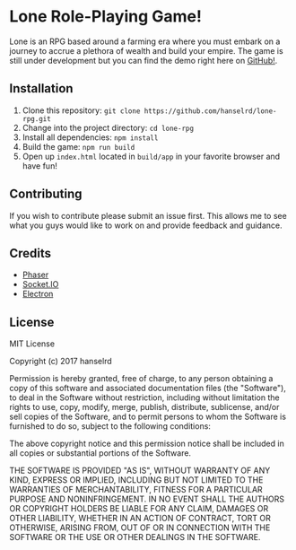 # Lone Role-Playing Game!

Lone is an RPG based around a farming era where you must embark on a journey to accrue a plethora of wealth and build your empire. The game is still under development but you can find the demo right here on [GitHub!](https://hanselrd.github.io/lone-rpg/).

## Installation

1. Clone this repository: `git clone https://github.com/hanselrd/lone-rpg.git`
2. Change into the project directory: `cd lone-rpg`
3. Install all dependencies: `npm install`
4. Build the game: `npm run build`
5. Open up `index.html` located in `build/app` in your favorite browser and have fun!

## Contributing

If you wish to contribute please submit an issue first. This allows me to see what you guys would like to work on and provide feedback and guidance.

## Credits

- [Phaser](http://phaser.io/)
- [Socket.IO](https://socket.io/)
- [Electron](https://electron.atom.io/)

## License

MIT License

Copyright (c) 2017 hanselrd

Permission is hereby granted, free of charge, to any person obtaining a copy
of this software and associated documentation files (the "Software"), to deal
in the Software without restriction, including without limitation the rights
to use, copy, modify, merge, publish, distribute, sublicense, and/or sell
copies of the Software, and to permit persons to whom the Software is
furnished to do so, subject to the following conditions:

The above copyright notice and this permission notice shall be included in all
copies or substantial portions of the Software.

THE SOFTWARE IS PROVIDED "AS IS", WITHOUT WARRANTY OF ANY KIND, EXPRESS OR
IMPLIED, INCLUDING BUT NOT LIMITED TO THE WARRANTIES OF MERCHANTABILITY,
FITNESS FOR A PARTICULAR PURPOSE AND NONINFRINGEMENT. IN NO EVENT SHALL THE
AUTHORS OR COPYRIGHT HOLDERS BE LIABLE FOR ANY CLAIM, DAMAGES OR OTHER
LIABILITY, WHETHER IN AN ACTION OF CONTRACT, TORT OR OTHERWISE, ARISING FROM,
OUT OF OR IN CONNECTION WITH THE SOFTWARE OR THE USE OR OTHER DEALINGS IN THE
SOFTWARE.
